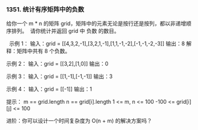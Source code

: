 ### 1351. 统计有序矩阵中的负数

给你一个 m * n 的矩阵 grid，矩阵中的元素无论是按行还是按列，都以非递增顺序排列。 
请你统计并返回 grid 中 负数 的数目。

 
示例 1：
输入：grid = [[4,3,2,-1],[3,2,1,-1],[1,1,-1,-2],[-1,-1,-2,-3]]
输出：8
解释：矩阵中共有 8 个负数。

示例 2：
输入：grid = [[3,2],[1,0]]
输出：0

示例 3：
输入：grid = [[1,-1],[-1,-1]]
输出：3

示例 4：
输入：grid = [[-1]]
输出：1
 

提示：
m == grid.length
n == grid[i].length
1 <= m, n <= 100
-100 <= grid[i][j] <= 100
 

进阶：你可以设计一个时间复杂度为 O(n + m) 的解决方案吗？

